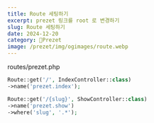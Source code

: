 ```yaml
---
title: Route 세팅하기
excerpt: prezet 링크를 root 로 변경하기
slug: Route 세팅하기
date: 2024-12-20
category: Prezet
image: /prezet/img/ogimages/route.webp
---
```


routes/prezet.php

```php
Route::get('/', IndexController::class)
->name('prezet.index');

Route::get('/{slug}', ShowController::class)
->name('prezet.show')
->where('slug', '.*');
```

